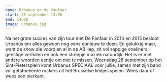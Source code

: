 ```yaml
---
name: Urbanus en de fanfaar
start: 28 september 13:00
end: 14u00
image: urbanus.jpg
---
```

Na het grote succes van zijn tour met De Fanfaar in 2014 en 2015 besloot Urbanus om alles gewoon nog eens opnieuw te doen. En gelukkig maar, want de show die voordien al in de AB liep, zit vol sappige oneliners, geestige verhalen en ook een streepje muziek natuurlijk. Het is er met andere woorden eentje om niet te missen. Woensdag 28 september op het Sint-Pietersplein komt Urbanus SPECIAAL voor jullie, samen met zijn band vol getatoeëerde rockers uit het Brusselse liedjes spelen. Wees daar of wees een vierkant.
